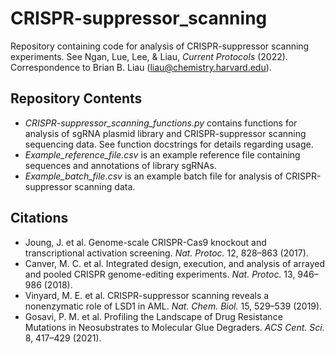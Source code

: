 # CRISPR-suppressor_scanning
Repository containing code for analysis of CRISPR-suppressor scanning experiments. See Ngan, Lue, Lee, & Liau, _Current Protocols_ (2022). Correspondence to Brian B. Liau (<liau@chemistry.harvard.edu>).

## Repository Contents
- *CRISPR-suppressor_scanning_functions.py* contains functions for analysis of sgRNA plasmid library and CRISPR-suppressor scanning sequencing data. See function docstrings for details regarding usage.
- *Example_reference_file.csv* is an example reference file containing sequences and annotations of library sgRNAs.
- *Example_batch_file.csv* is an example batch file for analysis of CRISPR-suppressor scanning data.

## Citations
- Joung, J. et al. Genome-scale CRISPR-Cas9 knockout and transcriptional activation screening. _Nat. Protoc._ 12, 828–863 (2017).
- Canver, M. C. et al. Integrated design, execution, and analysis of arrayed and pooled CRISPR genome-editing experiments. _Nat. Protoc._ 13, 946–986 (2018).
- Vinyard, M. E. et al. CRISPR-suppressor scanning reveals a nonenzymatic role of LSD1 in AML. _Nat. Chem. Biol._ 15, 529–539 (2019).
- Gosavi, P. M. et al. Profiling the Landscape of Drug Resistance Mutations in Neosubstrates to Molecular Glue Degraders. _ACS Cent. Sci._ 8, 417–429 (2021).

